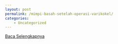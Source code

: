 ```yaml
---
layout: post
permalink: /mimpi-basah-setelah-operasi-varikokel/
categories:
    - Uncategorized
---
```


[Baca Selengkapnya](/05)